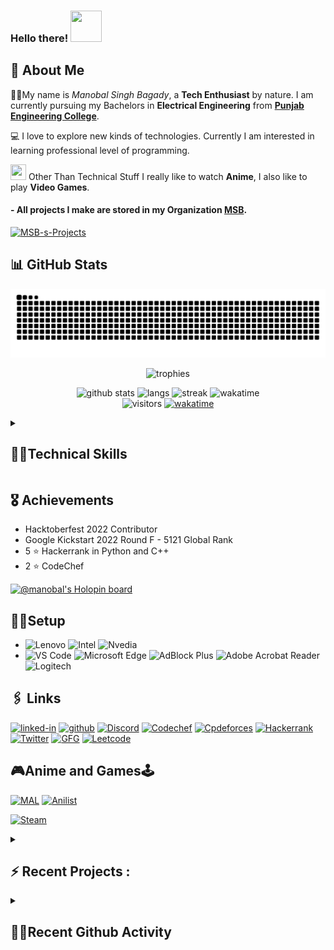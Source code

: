 ### Hello there! <img src="https://media.giphy.com/media/26Fxy3Iz1ari8oytO/giphy.gif" width="50px" height="50px">

## 🙂 About Me

👨‍🎓My name is _Manobal Singh Bagady_, a **Tech Enthusiast** by nature. I am currently pursuing my Bachelors in **Electrical Engineering** from [**Punjab Engineering College**](https://pec.ac.in/).

💻 I love to explore new kinds of technologies. Currently I am interested in learning professional level of programming.

<img src="https://media.giphy.com/media/3ohc0YpD0LR5wRyz1S/giphy.gif" width="25px" height="25px"> Other Than Technical Stuff I really like to watch **Anime**, I also like to play **Video Games**.

#### - All projects I make are stored in my Organization [MSB](https://github.com/MSB-s-Projects).

[![MSB-s-Projects](https://user-images.githubusercontent.com/96862518/233804224-da0944f5-1009-490d-bd27-228e32611aab.png)](https://github.com/MSB-s-Projects)

## 📊 GitHub Stats

<div align="center">

![Snake animation](https://github.com/Manobal-Singh-Bagady/Manobal-Singh-Bagady/blob/output/github-contribution-grid-snake.svg)

![trophies](https://github-profile-trophy.vercel.app/?username=Manobal-Singh-Bagady&row=1&column=6&margin-h=8&theme=darkhub&margin-w=15&no-frame=true)

![github stats](https://github-readme-stats.vercel.app/api?username=Manobal-Singh-Bagady&show_icons=true&theme=github_dark&count_private=true)
![langs](https://github-readme-stats.vercel.app/api/top-langs/?username=Manobal-Singh-Bagady&layout=compact&theme=github_dark&langs_count=8)
![streak](https://streak-stats.demolab.com/?user=Manobal-Singh-Bagady&theme=github-dark)
![wakatime](https://github-readme-stats.vercel.app/api/wakatime?username=MSB&theme=github_dark&layout=compact)
<br />
![visitors](https://visitor-badge.laobi.icu/badge?page_id=Manobal-Singh-Bagady.Manobal-Singh-Bagady)
[![wakatime](https://wakatime.com/badge/user/e48c3d23-0ed0-495f-a81f-e0a1e4004558.svg?style=default)](https://wakatime.com/@e48c3d23-0ed0-495f-a81f-e0a1e4004558)

</div>
<details>
  <Summary>

## 🤹‍♂️Technical Skills

  </Summary>

#### Languages :

![Python](https://img.shields.io/badge/Python-3776AB?style=for-the-badge&logo=python&logoColor=white)
![C++](https://img.shields.io/badge/C%2B%2B-00599C?style=for-the-badge&logo=c%2B%2B&logoColor=white)
![C](https://img.shields.io/badge/C-A8B9CC.svg?style=for-the-badge&logo=C&logoColor=black)
![MySQL](https://img.shields.io/badge/MySQL-00000F?style=for-the-badge&logo=mysql&logoColor=white)
![JavaScript](https://img.shields.io/badge/JavaScript-323330?style=for-the-badge&logo=javascript&logoColor=F7DF1E)
![TypeScript](https://img.shields.io/badge/TypeScript-3178C6.svg?style=for-the-badge&logo=TypeScript&logoColor=white)
![Kotlin](https://img.shields.io/badge/Kotlin-7F52FF.svg?style=for-the-badge&logo=Kotlin&logoColor=white)

#### Web Development :

![HTML5](https://img.shields.io/badge/HTML5-E34F26?style=for-the-badge&logo=html5&logoColor=white)
![CSS3](https://img.shields.io/badge/CSS3-1572B6?style=for-the-badge&logo=css3&logoColor=white)
![Bootstrap](https://img.shields.io/badge/Bootstrap-7952B3.svg?style=for-the-badge&logo=Bootstrap&logoColor=white)
![JavaScript](https://img.shields.io/badge/JavaScript-323330?style=for-the-badge&logo=javascript&logoColor=F7DF1E)
![jQuery](https://img.shields.io/badge/jquery-%230769AD.svg?style=for-the-badge&logo=jquery&logoColor=white)
![Node](https://img.shields.io/badge/Node.js-339933?style=for-the-badge&logo=nodedotjs&logoColor=white)
![npm](https://img.shields.io/badge/npm-CB3837?style=for-the-badge&logo=npm&logoColor=white)
![Express.js](https://img.shields.io/badge/express.js-%23404d59.svg?style=for-the-badge&logo=express&logoColor=%2361DAFB)
![TailwindCSS](https://img.shields.io/badge/tailwindcss-%2338B2AC.svg?style=for-the-badge&logo=tailwind-css&logoColor=white)
![MongoDB](https://img.shields.io/badge/MongoDB-%234ea94b.svg?style=for-the-badge&logo=mongodb&logoColor=white)
![Vercel](https://img.shields.io/badge/vercel-%23000000.svg?style=for-the-badge&logo=vercel&logoColor=white)
![Netlify](https://img.shields.io/badge/netlify-%23000000.svg?style=for-the-badge&logo=netlify&logoColor=#00C7B7)
![Railway](https://img.shields.io/badge/Railway-0B0D0E.svg?style=for-the-badge&logo=Railway&logoColor=white)
![.ENV](https://img.shields.io/badge/.ENV-ECD53F.svg?style=for-the-badge&logo=dotenv&logoColor=black)
![AWS](https://img.shields.io/badge/Amazon%20AWS-232F3E.svg?style=for-the-badge&logo=Amazon-AWS&logoColor=white)
![Babel](https://img.shields.io/badge/Babel-F9DC3E.svg?style=for-the-badge&logo=Babel&logoColor=black)
![Create React App](https://img.shields.io/badge/Create%20React%20App-09D3AC.svg?style=for-the-badge&logo=Create-React-App&logoColor=white)
![DaisyUI](https://img.shields.io/badge/DaisyUI-5A0EF8.svg?style=for-the-badge&logo=DaisyUI&logoColor=white)
![Font Awesome](https://img.shields.io/badge/Font%20Awesome-528DD7.svg?style=for-the-badge&logo=Font-Awesome&logoColor=white)
![Google Fonts](https://img.shields.io/badge/Google%20Fonts-4285F4.svg?style=for-the-badge&logo=Google-Fonts&logoColor=white)
![JSON](https://img.shields.io/badge/JSON-000000.svg?style=for-the-badge&logo=JSON&logoColor=white)
![JSON web token](https://img.shields.io/badge/JSON%20Web%20Tokens-000000.svg?style=for-the-badge&logo=JSON-Web-Tokens&logoColor=white)
![lodash](https://img.shields.io/badge/Lodash-3492FF.svg?style=for-the-badge&logo=Lodash&logoColor=white)
![mdx](https://img.shields.io/badge/MDX-1B1F24.svg?style=for-the-badge&logo=MDX&logoColor=white)
![next](https://img.shields.io/badge/Next.js-000000.svg?style=for-the-badge&logo=nextdotjs&logoColor=white)
![nodemon](https://img.shields.io/badge/Nodemon-76D04B.svg?style=for-the-badge&logo=Nodemon&logoColor=white)
![passport.js](https://img.shields.io/badge/Passport-34E27A.svg?style=for-the-badge&logo=Passport&logoColor=white)
![PNPM](https://img.shields.io/badge/pnpm-F69220.svg?style=for-the-badge&logo=pnpm&logoColor=white)
![Prisma](https://img.shields.io/badge/Prisma-2D3748.svg?style=for-the-badge&logo=Prisma&logoColor=white)
![React](https://img.shields.io/badge/React-61DAFB.svg?style=for-the-badge&logo=React&logoColor=black)
![Rollup](https://img.shields.io/badge/rollup.js-EC4A3F.svg?style=for-the-badge&logo=rollupdotjs&logoColor=white)
![TypeScript](https://img.shields.io/badge/TypeScript-3178C6.svg?style=for-the-badge&logo=TypeScript&logoColor=white)
![Vercel](https://img.shields.io/badge/Vercel-000000.svg?style=for-the-badge&logo=Vercel&logoColor=white)
![vite](https://img.shields.io/badge/Vite-646CFF.svg?style=for-the-badge&logo=Vite&logoColor=white)
![yarn](https://img.shields.io/badge/Yarn-2C8EBB.svg?style=for-the-badge&logo=Yarn&logoColor=white)

#### Android Development :

![Kotlin](https://img.shields.io/badge/Kotlin-7F52FF.svg?style=for-the-badge&logo=Kotlin&logoColor=white)
![Android](https://img.shields.io/badge/Android-3DDC84.svg?style=for-the-badge&logo=Android&logoColor=white)
![Android Studio](https://img.shields.io/badge/Android%20Studio-3DDC84.svg?style=for-the-badge&logo=Android-Studio&logoColor=white)

#### Open Source:

![Markdown](https://img.shields.io/badge/Markdown-000000?style=for-the-badge&logo=markdown&logoColor=white)
![Git](https://img.shields.io/badge/GIT-E44C30?style=for-the-badge&logo=git&logoColor=white)
![Github](https://img.shields.io/badge/GitHub-100000?style=for-the-badge&logo=github&logoColor=white)
![Github_Actions](https://img.shields.io/badge/GitHub_Actions-2088FF?style=for-the-badge&logo=github-actions&logoColor=white)
![Github_Pages](https://img.shields.io/badge/GitHub%20Pages-222222?style=for-the-badge&logo=GitHub%20Pages&logoColor=white)
![GitHub Actions](https://img.shields.io/badge/GitHub%20Actions-2088FF.svg?style=for-the-badge&logo=GitHub-Actions&logoColor=white)
![GPG](https://img.shields.io/badge/GNU%20Privacy%20Guard-0093DD.svg?style=for-the-badge&logo=GNU-Privacy-Guard&logoColor=white)

#### Python Libraries :

![pypy](https://img.shields.io/badge/pypi-3775A9?style=for-the-badge&logo=pypi&logoColor=white)
![Pandas](https://img.shields.io/badge/Pandas-2C2D72?style=for-the-badge&logo=pandas&logoColor=white)
![NumPy](https://img.shields.io/badge/Numpy-777BB4?style=for-the-badge&logo=numpy&logoColor=white)
![MatplotLib](https://img.shields.io/badge/MatplotLib-14354C?style=for-the-badge&logo=python&logoColor=white)
![jupyter](https://img.shields.io/badge/Jupyter-F37626.svg?&style=for-the-badge&logo=Jupyter&logoColor=white)
![Anaconda](https://img.shields.io/badge/Anaconda-%2344A833.svg?style=for-the-badge&logo=anaconda&logoColor=white)
![Colab](https://img.shields.io/badge/Google%20Colab-F9AB00.svg?style=for-the-badge&logo=Google-Colab&logoColor=white)

#### IDE and Tools :

![VS Code](https://img.shields.io/badge/Visual_Studio_Code-0078D4?style=for-the-badge&logo=visual%20studio%20code&logoColor=white)
![Prittier](https://img.shields.io/badge/prettier-1A2C34?style=for-the-badge&logo=prettier&logoColor=F7BA3E)
![PyCharm](https://img.shields.io/badge/PyCharm-000000.svg?&style=for-the-badge&logo=PyCharm&logoColor=white)
![Hyper](https://img.shields.io/badge/Hyper-000000?style=for-the-badge&logo=hyper&logoColor=white)
![Powershell](https://img.shields.io/badge/powershell-5391FE?style=for-the-badge&logo=powershell&logoColor=white)
![Windows Terminal](https://img.shields.io/badge/windows%20terminal-4D4D4D?style=for-the-badge&logo=windows%20terminal&logoColor=white)
![Google Drive](https://img.shields.io/badge/Google%20Drive-4285F4?style=for-the-badge&logo=googledrive&logoColor=white)
![Vim](https://img.shields.io/badge/VIM-%2311AB00.svg?style=for-the-badge&logo=vim&logoColor=white)
![NVIM](https://img.shields.io/badge/Neovim-57A143.svg?style=for-the-badge&logo=Neovim&logoColor=white)
![Postman](https://img.shields.io/badge/Postman-FF6C37?style=for-the-badge&logo=postman&logoColor=white)
![Adblock Plus](https://img.shields.io/badge/Adblock%20Plus-C70D2C.svg?style=for-the-badge&logo=Adblock-Plus&logoColor=white)
![Adobe Acrobat Reader](https://img.shields.io/badge/Adobe%20Acrobat%20Reader-EC1C24.svg?style=for-the-badge&logo=Adobe-Acrobat-Reader&logoColor=white)
![Chocolatey](https://img.shields.io/badge/Chocolatey-80B5E3.svg?style=for-the-badge&logo=Chocolatey&logoColor=white)
![Codepen](https://img.shields.io/badge/CodePen-000000.svg?style=for-the-badge&logo=CodePen&logoColor=white)
![Codesandbox](https://img.shields.io/badge/CodeSandbox-151515.svg?style=for-the-badge&logo=CodeSandbox&logoColor=white)
![Dependabot](https://img.shields.io/badge/Dependabot-025E8C.svg?style=for-the-badge&logo=Dependabot&logoColor=white)
![ESlint](https://img.shields.io/badge/ESLint-4B32C3.svg?style=for-the-badge&logo=ESLint&logoColor=white)
![G-Drive](https://img.shields.io/badge/Google%20Drive-4285F4.svg?style=for-the-badge&logo=Google-Drive&logoColor=white)
![Grammarly](https://img.shields.io/badge/Grammarly-15C39A.svg?style=for-the-badge&logo=Grammarly&logoColor=white)
![miro](https://img.shields.io/badge/Miro-050038.svg?style=for-the-badge&logo=Miro&logoColor=white)
![Replit](https://img.shields.io/badge/Replit-F26207.svg?style=for-the-badge&logo=Replit&logoColor=white)

#### Operating System :

![Windows 11](https://img.shields.io/badge/Windows%2011-0078D4.svg?style=for-the-badge&logo=Windows-11&logoColor=white)
![Microsoft Office](https://img.shields.io/badge/Microsoft_Office-D83B01?style=for-the-badge&logo=microsoft-office&logoColor=white)
![linux](https://img.shields.io/badge/Linux-FCC624.svg?style=for-the-badge&logo=Linux&logoColor=black)
![Ubuntu](https://img.shields.io/badge/Ubuntu-E95420.svg?style=for-the-badge&logo=Ubuntu&logoColor=white)

#### Learning Platforms:

![Youtube](https://img.shields.io/badge/YouTube-FF0000?style=for-the-badge&logo=youtube&logoColor=white)
![MDN Web Docs](https://img.shields.io/badge/MDN_Web_Docs-black?style=for-the-badge&logo=mdnwebdocs&logoColor=white)
![Udemy](https://img.shields.io/badge/Udemy-A435F0.svg?style=for-the-badge&logo=Udemy&logoColor=white)
![Coding Ninjas](https://img.shields.io/badge/Coding%20Ninjas-DD6620.svg?style=for-the-badge&logo=Coding-Ninjas&logoColor=white)
![DEV.to](https://img.shields.io/badge/dev.to-0A0A0A.svg?style=for-the-badge&logo=devdotto&logoColor=white)
![FreeCodeCamp](https://img.shields.io/badge/freeCodeCamp-0A0A23.svg?style=for-the-badge&logo=freeCodeCamp&logoColor=white)

</details>

## 🎖️ Achievements

- Hacktoberfest 2022 Contributor
- Google Kickstart 2022 Round F - 5121 Global Rank
- 5 ⭐ Hackerrank in Python and C++
- 2 ⭐ CodeChef

[![@manobal's Holopin board](https://holopin.io/api/user/board?user=manobal)](https://holopin.io/@manobal)

## 👨‍💻Setup

- ![Lenovo](https://img.shields.io/badge/lenovo%20Legion%20laptop-E2231A?style=for-the-badge&logo=lenovo&logoColor=white)
  ![Intel](https://img.shields.io/badge/Intel%20Core_i5_9th-0071C5?style=for-the-badge&logo=intel&logoColor=white)
  ![Nvedia](https://img.shields.io/badge/NVIDIA-GTX1650-76B900?style=for-the-badge&logo=nvidia&logoColor=white)
- ![VS Code](https://img.shields.io/badge/Visual_Studio_Code-0078D4?style=for-the-badge&logo=visual%20studio%20code&logoColor=white)
  ![Microsoft Edge](https://img.shields.io/badge/Microsoft_Edge-0078D7?style=for-the-badge&logo=Microsoft-edge&logoColor=white)
  ![AdBlock Plus](https://img.shields.io/badge/Adblock%20Plus-C70D2C.svg?style=for-the-badge&logo=Adblock-Plus&logoColor=white)
  ![Adobe Acrobat Reader](https://img.shields.io/badge/Adobe%20Acrobat%20Reader-EC1C24.svg?style=for-the-badge&logo=Adobe-Acrobat-Reader&logoColor=white)
  ![Logitech](https://img.shields.io/badge/Logitech-00B8FC.svg?style=for-the-badge&logo=Logitech&logoColor=white)

## 🖇️ Links

[![linked-in](https://img.shields.io/badge/Linked_In-0077B5?style=for-the-badge&logo=LinkedIn&logoColor=white)](https://www.linkedin.com/in/manobal-singh-bagady-467aa7228/)
[![github](https://img.shields.io/badge/GitHub-000000?style=for-the-badge&logo=GitHub&logoColor=white)](https://github.com/Manobal-Singh-Bagady)
[![Discord](https://img.shields.io/badge/Discord-7289DA?style=for-the-badge&logo=discord&logoColor=white)](https://discord.com/users/689392951670865960)
[![Codechef](https://img.shields.io/badge/Codechef-%23B92B27.svg?&style=for-the-badge&logo=Codechef&logoColor=white)](https://www.codechef.com/users/manobal_bagady)
[![Cpdeforces](https://img.shields.io/badge/Codeforces-445f9d?style=for-the-badge&logo=Codeforces&logoColor=white)](https://codeforces.com/profile/manobalsinghbagady)
[![Hackerrank](https://img.shields.io/badge/-Hackerrank-2EC866?style=for-the-badge&logo=HackerRank&logoColor=white)](https://www.hackerrank.com/Manobal_S_Bagady)
[![Twitter](https://img.shields.io/badge/Twitter-1DA1F2?style=for-the-badge&logo=twitter&logoColor=white)](https://twitter.com/ManobalS_Bagady)
[![GFG](https://img.shields.io/badge/GeeksforGeeks-2F8D46.svg?style=for-the-badge&logo=GeeksforGeeks&logoColor=white)](https://auth.geeksforgeeks.org/user/manobalsinghbagdy/)
[![Leetcode](https://img.shields.io/badge/LeetCode-FFA116.svg?style=for-the-badge&logo=LeetCode&logoColor=white)](https://leetcode.com/manobal_singh_bagady/)

## 🎮Anime and Games🕹️

[![MAL](https://img.shields.io/badge/Myanimelist-2E51A2?style=for-the-badge&logo=myanimelist&logoColor=white)](https://myanimelist.net/profile/Manobal)
[![Anilist](https://img.shields.io/badge/AniList-02A9FF.svg?style=for-the-badge&logo=AniList&logoColor=white)](https://anilist.co/user/Manobal/)

[![Steam](https://img.shields.io/badge/Steam-000000?style=for-the-badge&logo=steam&logoColor=white)](https://steamcommunity.com/profiles/76561199082816824/)

<details>

  <summary>

## ⚡ Recent Projects :

  </summary>

- [Personal Blog App](https://github.com/MSB-s-Projects/PersonalBlog-app)
- [Newsletter SignUp Website](https://github.com/MSB-s-Projects/Newsletter-SignUP)
- [The Weather App](https://github.com/MSB-s-Projects/The-Weather-App)
- [The Simon Game](https://github.com/MSB-s-Projects/The-Simon-Game)
- [Drum Kit](https://github.com/MSB-s-Projects/Drum-Kit)
- [The Dice Game](https://github.com/MSB-s-Projects/The-Dice-Game)
- [tindog project](https://msb-s-projects.github.io/tindog-project/)
- [HTML tags](https://msb-s-projects.github.io/HTML-tags/)
- [Speed of Loops in Python](https://github.com/MSB-s-Projects/Speed-of-Loops-in-Python)

</details>

<details>

  <summary>

## 🏃‍♂️Recent Github Activity

  </summary>

<!--RECENT_ACTIVITY:start-->
1. ⬆️ Pushed 1 commit(s) to [Manobal-Singh-Bagady/Learning-Java](https://github.com/Manobal-Singh-Bagady/Learning-Java)<br>
2. ⬆️ Pushed 1 commit(s) to [Manobal-Singh-Bagady/LeetCodeProblems](https://github.com/Manobal-Singh-Bagady/LeetCodeProblems)<br>
3. ⬆️ Pushed 1 commit(s) to [Manobal-Singh-Bagady/LeetCodeProblems](https://github.com/Manobal-Singh-Bagady/LeetCodeProblems)<br>
4. ⬆️ Pushed 1 commit(s) to [Manobal-Singh-Bagady/GeekForGeeksProblems](https://github.com/Manobal-Singh-Bagady/GeekForGeeksProblems)<br>
5. ⬆️ Pushed 1 commit(s) to [Manobal-Singh-Bagady/GeekForGeeksProblems](https://github.com/Manobal-Singh-Bagady/GeekForGeeksProblems)<br>
<!--RECENT_ACTIVITY:end-->

<!--RECENT_ACTIVITY:last_update-->
Last Updated: Friday, February 2nd, 2024, 10:17:49 AM
<!--RECENT_ACTIVITY:last_update_end-->

</details>
